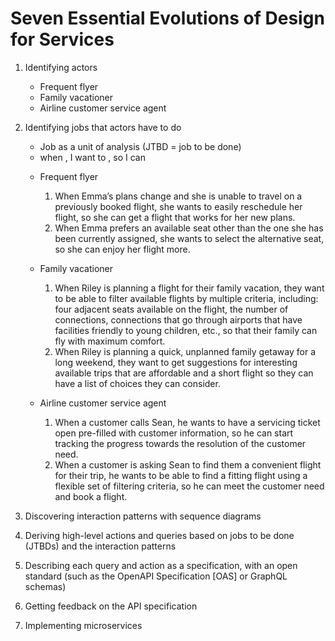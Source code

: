 # Seven Essential Evolutions of Design for Services
1. Identifying actors
    - Frequent flyer
    - Family vacationer
    - Airline customer service agent
    

2. Identifying jobs that actors have to do
    * Job as a unit of analysis (JTBD = job to be done)
    * when <a circumstance>, I want to <motivation>, so I can <goal>
    - Frequent flyer
        1. When Emma’s plans change and she is unable to travel on a previously booked flight, she wants to easily reschedule her flight, so she can get a flight that works for her new plans.
        2. When Emma prefers an available seat other than the one she has been currently assigned, she wants to select the alternative seat, so she can enjoy her flight more.

    - Family vacationer
        1. When Riley is planning a flight for their family vacation, they want to be able to filter available flights by multiple criteria, including: four adjacent seats available on the flight, the number of connections, connections that go through airports that have facilities friendly to young children, etc., so that their family can fly with maximum comfort.
        2. When Riley is planning a quick, unplanned family getaway for a long weekend, they want to get suggestions for interesting available trips that are affordable and a short flight so they can have a list of choices they can consider.
        
    - Airline customer service agent
        1. When a customer calls Sean, he wants to have a servicing ticket open pre-filled with customer information, so he can start tracking the progress towards the resolution of the customer need.
        2. When a customer is asking Sean to find them a convenient flight for their trip, he wants to be able to find a fitting flight using a flexible set of filtering criteria, so he can meet the customer need and book a flight.

3. Discovering interaction patterns with sequence diagrams

4. Deriving high-level actions and queries based on jobs to be done (JTBDs) and the interaction patterns

5. Describing each query and action as a specification, with an open standard (such as the OpenAPI Specification [OAS] or GraphQL schemas)

6. Getting feedback on the API specification

7. Implementing microservices